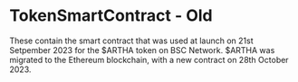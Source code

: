 # TokenSmartContract - Old 
These contain the smart contract that was used at launch on 21st Setpember 2023 for the $ARTHA token on BSC Network.
$ARTHA was migrated to the Ethereum blockchain, with a new contract on 28th October 2023. 
